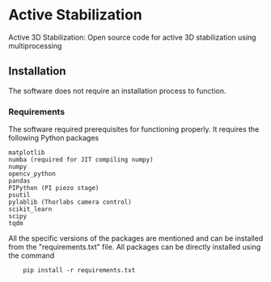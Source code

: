 # Active Stabilization

Active 3D Stabilization: Open source code for active 3D stabilization using multiprocessing

## Installation

The software does not require an installation process to function.

### Requirements
The software required prerequisites for functioning properly.
It requires the following Python packages

    matplotlib
    numba (required for JIT compiling numpy)
    numpy
    opencv_python
    pandas
    PIPython (PI piezo stage)
    psutil
    pylablib (Thorlabs camera control)
    scikit_learn
    scipy
    tqdm

All the specific versions of the packages are mentioned and can be installed from the "requirements.txt" file. All packages can be directly installed using the command 

        pip install -r requirements.txt 
